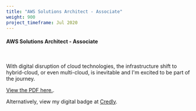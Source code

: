 ```yaml
---
title: "AWS Solutions Architect - Associate"
weight: 900
project_timeframe: Jul 2020
---
```


<html>
  <body>
    <h4>AWS Solutions Architect - Associate</h4><br>
    <p>With digital disruption of cloud technologies, the infrastructure shift to hybrid-cloud, or even multi-cloud, is inevitable and I'm excited to be part of the journey.</p>
    <p><a href="Hideyuki_AWS_SAA.pdf">View the PDF here.</a>.</p>
  </body>
</html>
Alternatively, view my digital badge at <a href="https://www.credly.com/badges/03187309-b200-4ba4-b314-a2219be044b8/public_url">Credly</a>.
